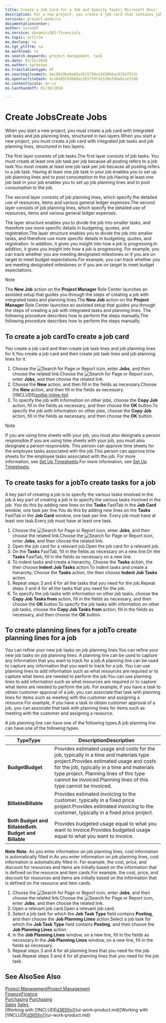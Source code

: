```yaml
---
title: Create a Job Card for a Job and Specify Tasks| Microsoft Docs'
description: For a new project, you create a job card that contains job tasks and planning lines, to help you manage progress and budgets.
services: project-madeira
documentationcenter: 
author: SorenGP
ms.service: dynamics365-financials
ms.topic: article
ms.devlang: na
ms.tgt_pltfrm: na
ms.workload: na
ms.search.keywords: project management, task
ms.date: 01/25/2018
ms.author: sgroespe
ms.translationtype: HT
ms.sourcegitcommit: bec0619be0a65e3625759e13d2866ac615d7513c
ms.openlocfilehash: ece0a95f83868ac2657fdf41330e7d0a9cce37d6
ms.contentlocale: en-ca
ms.lasthandoff: 01/30/2018

---
```

# <a name="create-jobs"></a><span data-ttu-id="2b76a-103">Create Jobs</span><span class="sxs-lookup"><span data-stu-id="2b76a-103">Create Jobs</span></span>
<span data-ttu-id="2b76a-104">When you start a new project, you must create a job card with integrated job tasks and job planning lines, structured in two layers.</span><span class="sxs-lookup"><span data-stu-id="2b76a-104">When you start a new project, you must create a job card with integrated job tasks and job planning lines, structured in two layers.</span></span>  

<span data-ttu-id="2b76a-105">The first layer consists of job tasks.</span><span class="sxs-lookup"><span data-stu-id="2b76a-105">The first layer consists of job tasks.</span></span> <span data-ttu-id="2b76a-106">You must create at least one job task per job because all posting refers to a job task.</span><span class="sxs-lookup"><span data-stu-id="2b76a-106">You must create at least one job task per job because all posting refers to a job task.</span></span> <span data-ttu-id="2b76a-107">Having at least one job task in your job enables you to set up job planning lines and to post consumption to the job.</span><span class="sxs-lookup"><span data-stu-id="2b76a-107">Having at least one job task in your job enables you to set up job planning lines and to post consumption to the job.</span></span>

<span data-ttu-id="2b76a-108">The second layer consists of job planning lines, which specify the detailed use of resources, items and various general ledger expenses.</span><span class="sxs-lookup"><span data-stu-id="2b76a-108">The second layer consists of job planning lines, which specify the detailed use of resources, items and various general ledger expenses.</span></span>

<span data-ttu-id="2b76a-109">The layer structure enables you to divide the job into smaller tasks, and therefore use more specific details in budgeting, quotes, and registration.</span><span class="sxs-lookup"><span data-stu-id="2b76a-109">The layer structure enables you to divide the job into smaller tasks, and therefore use more specific details in budgeting, quotes, and registration.</span></span> <span data-ttu-id="2b76a-110">In addition, it gives you insight into how a job is progressing.</span><span class="sxs-lookup"><span data-stu-id="2b76a-110">In addition, it gives you insight into how a job is progressing.</span></span> <span data-ttu-id="2b76a-111">For example, you can track whether you are meeting designated milestones or if you are on target to meet budget expectations.</span><span class="sxs-lookup"><span data-stu-id="2b76a-111">For example, you can track whether you are meeting designated milestones or if you are on target to meet budget expectations.</span></span>

> [!NOTE]  
>   <span data-ttu-id="2b76a-112">The **New Job** action on the **Project Manager** Role Center launches an assisted setup that guides you through the steps of creating a job with integrated tasks and planning lines.</span><span class="sxs-lookup"><span data-stu-id="2b76a-112">The **New Job** action on the **Project Manager** Role Center launches an assisted setup that guides you through the steps of creating a job with integrated tasks and planning lines.</span></span> <span data-ttu-id="2b76a-113">The following procedure describes how to perform the steps manually.</span><span class="sxs-lookup"><span data-stu-id="2b76a-113">The following procedure describes how to perform the steps manually.</span></span>

## <a name="to-create-a-job-card"></a><span data-ttu-id="2b76a-114">To create a job card</span><span class="sxs-lookup"><span data-stu-id="2b76a-114">To create a job card</span></span>
<span data-ttu-id="2b76a-115">You create a job card and then create job task lines and job planning lines for it.</span><span class="sxs-lookup"><span data-stu-id="2b76a-115">You create a job card and then create job task lines and job planning lines for it.</span></span>

1. <span data-ttu-id="2b76a-116">Choose the ![Search for Page or Report](media/ui-search/search_small.png "Search for Page or Report icon") icon, enter **Jobs**, and then choose the related link.</span><span class="sxs-lookup"><span data-stu-id="2b76a-116">Choose the ![Search for Page or Report](media/ui-search/search_small.png "Search for Page or Report icon") icon, enter **Jobs**, and then choose the related link.</span></span>  
2. <span data-ttu-id="2b76a-117">Choose the **New** action, and then fill in the fields as necessary.</span><span class="sxs-lookup"><span data-stu-id="2b76a-117">Choose the **New** action, and then fill in the fields as necessary.</span></span> [!INCLUDE[tooltip-inline-tip](includes/tooltip-inline-tip_md.md)]
3. <span data-ttu-id="2b76a-118">To specify the job with information on other jobs, choose the **Copy Job** action, fill in the fields as necessary, and then choose the **OK** button.</span><span class="sxs-lookup"><span data-stu-id="2b76a-118">To specify the job with information on other jobs, choose the **Copy Job** action, fill in the fields as necessary, and then choose the **OK** button.</span></span>

> [!NOTE]  
>   <span data-ttu-id="2b76a-119">If you are using time sheets with your job, you must also designate a person responsible.</span><span class="sxs-lookup"><span data-stu-id="2b76a-119">If you are using time sheets with your job, you must also designate a person responsible.</span></span> <span data-ttu-id="2b76a-120">This person can approve time sheets for the employee tasks associated with the job.</span><span class="sxs-lookup"><span data-stu-id="2b76a-120">This person can approve time sheets for the employee tasks associated with the job.</span></span> <span data-ttu-id="2b76a-121">For more information, see [Set Up Timesheets](projects-how-setup-time-sheets.md).</span><span class="sxs-lookup"><span data-stu-id="2b76a-121">For more information, see [Set Up Timesheets](projects-how-setup-time-sheets.md).</span></span>

## <a name="to-create-tasks-for-a-job"></a><span data-ttu-id="2b76a-122">To create tasks for a job</span><span class="sxs-lookup"><span data-stu-id="2b76a-122">To create tasks for a job</span></span>
<span data-ttu-id="2b76a-123">A key part of creating a job is to specify the various tasks involved in the job.</span><span class="sxs-lookup"><span data-stu-id="2b76a-123">A key part of creating a job is to specify the various tasks involved in the job.</span></span> <span data-ttu-id="2b76a-124">You do this by adding new lines on the **Tasks** FastTab in the **Job Card** window, one task per line.</span><span class="sxs-lookup"><span data-stu-id="2b76a-124">You do this by adding new lines on the **Tasks** FastTab in the **Job Card** window, one task per line.</span></span> <span data-ttu-id="2b76a-125">Every job must have at least one task.</span><span class="sxs-lookup"><span data-stu-id="2b76a-125">Every job must have at least one task.</span></span>

1. <span data-ttu-id="2b76a-126">Choose the ![Search for Page or Report](media/ui-search/search_small.png "Search for Page or Report icon") icon, enter **Jobs**, and then choose the related link.</span><span class="sxs-lookup"><span data-stu-id="2b76a-126">Choose the ![Search for Page or Report](media/ui-search/search_small.png "Search for Page or Report icon") icon, enter **Jobs**, and then choose the related link.</span></span>
2. <span data-ttu-id="2b76a-127">Open the job card for a relevant job.</span><span class="sxs-lookup"><span data-stu-id="2b76a-127">Open the job card for a relevant job.</span></span>
3. <span data-ttu-id="2b76a-128">On the **Tasks** FastTab, fill in the fields as necessary on a new line.</span><span class="sxs-lookup"><span data-stu-id="2b76a-128">On the **Tasks** FastTab, fill in the fields as necessary on a new line.</span></span>
4. <span data-ttu-id="2b76a-129">To indent tasks and create a hierarchy, Choose the **Tasks** action, the then choose **Indent Job Tasks** action.</span><span class="sxs-lookup"><span data-stu-id="2b76a-129">To indent tasks and create a hierarchy, Choose the **Tasks** action, the then choose **Indent Job Tasks** action.</span></span>
5. <span data-ttu-id="2b76a-130">Repeat steps 3 and 4 for all the tasks that you need for the job.</span><span class="sxs-lookup"><span data-stu-id="2b76a-130">Repeat steps 3 and 4 for all the tasks that you need for the job.</span></span>
6. <span data-ttu-id="2b76a-131">To specify the job tasks with information on other job tasks, choose the **Copy Job Tasks from** action, fill in the fields as necessary, and then choose the **OK** button.</span><span class="sxs-lookup"><span data-stu-id="2b76a-131">To specify the job tasks with information on other job tasks, choose the **Copy Job Tasks from** action, fill in the fields as necessary, and then choose the **OK** button.</span></span>

## <a name="to-create-planning-lines-for-a-job"></a><span data-ttu-id="2b76a-132">To create planning lines for a job</span><span class="sxs-lookup"><span data-stu-id="2b76a-132">To create planning lines for a job</span></span>
<span data-ttu-id="2b76a-133">You can refine your new job tasks on job planning lines.</span><span class="sxs-lookup"><span data-stu-id="2b76a-133">You can refine your new job tasks on job planning lines.</span></span> <span data-ttu-id="2b76a-134">A planning line can be used to capture any information that you want to track for a job.</span><span class="sxs-lookup"><span data-stu-id="2b76a-134">A planning line can be used to capture any information that you want to track for a job.</span></span> <span data-ttu-id="2b76a-135">You can use planning lines to add information such as what resources are required or to capture what items are needed to perform the job.</span><span class="sxs-lookup"><span data-stu-id="2b76a-135">You can use planning lines to add information such as what resources are required or to capture what items are needed to perform the job.</span></span> <span data-ttu-id="2b76a-136">For example, if you have a task to obtain customer approval of a job, you can associate that task with planning lines for items such as meeting with the customer and assigning a resource.</span><span class="sxs-lookup"><span data-stu-id="2b76a-136">For example, if you have a task to obtain customer approval of a job, you can associate that task with planning lines for items such as meeting with the customer and assigning a resource.</span></span>  

<span data-ttu-id="2b76a-137">A job planning line can have one of the following types.</span><span class="sxs-lookup"><span data-stu-id="2b76a-137">A job planning line can have one of the following types.</span></span>  

| <span data-ttu-id="2b76a-138">Type</span><span class="sxs-lookup"><span data-stu-id="2b76a-138">Type</span></span> | <span data-ttu-id="2b76a-139">Description</span><span class="sxs-lookup"><span data-stu-id="2b76a-139">Description</span></span> |
| --- | --- |
| <span data-ttu-id="2b76a-140">**Budget**</span><span class="sxs-lookup"><span data-stu-id="2b76a-140">**Budget**</span></span> |<span data-ttu-id="2b76a-141">Provides estimated usage and costs for the job, typically in a time and materials type project.</span><span class="sxs-lookup"><span data-stu-id="2b76a-141">Provides estimated usage and costs for the job, typically in a time and materials type project.</span></span> <span data-ttu-id="2b76a-142">Planning lines of this type cannot be invoiced.</span><span class="sxs-lookup"><span data-stu-id="2b76a-142">Planning lines of this type cannot be invoiced.</span></span> |
| <span data-ttu-id="2b76a-143">**Billable**</span><span class="sxs-lookup"><span data-stu-id="2b76a-143">**Billable**</span></span> |<span data-ttu-id="2b76a-144">Provides estimated invoicing to the customer, typically in a fixed price project.</span><span class="sxs-lookup"><span data-stu-id="2b76a-144">Provides estimated invoicing to the customer, typically in a fixed price project.</span></span> |
| <span data-ttu-id="2b76a-145">**Both Budget and Billable**</span><span class="sxs-lookup"><span data-stu-id="2b76a-145">**Both Budget and Billable**</span></span> |<span data-ttu-id="2b76a-146">Provides budgeted usage equal to what you want to invoice.</span><span class="sxs-lookup"><span data-stu-id="2b76a-146">Provides budgeted usage equal to what you want to invoice.</span></span> |

<span data-ttu-id="2b76a-147">**Note**.</span><span class="sxs-lookup"><span data-stu-id="2b76a-147">**Note**.</span></span> <span data-ttu-id="2b76a-148">As you enter information on job planning lines, cost information is automatically filled in.</span><span class="sxs-lookup"><span data-stu-id="2b76a-148">As you enter information on job planning lines, cost information is automatically filled in.</span></span> <span data-ttu-id="2b76a-149">For example, the cost, price, and discount for resources and items are initially based on the information that is defined on the resource and item cards.</span><span class="sxs-lookup"><span data-stu-id="2b76a-149">For example, the cost, price, and discount for resources and items are initially based on the information that is defined on the resource and item cards.</span></span>

1. <span data-ttu-id="2b76a-150">Choose the ![Search for Page or Report](media/ui-search/search_small.png "Search for Page or Report icon") icon, enter **Jobs**, and then choose the related link.</span><span class="sxs-lookup"><span data-stu-id="2b76a-150">Choose the ![Search for Page or Report](media/ui-search/search_small.png "Search for Page or Report icon") icon, enter **Jobs**, and then choose the related link.</span></span>
2. <span data-ttu-id="2b76a-151">Open a relevant job card.</span><span class="sxs-lookup"><span data-stu-id="2b76a-151">Open a relevant job card.</span></span>
3. <span data-ttu-id="2b76a-152">Select a job task for which the **Job Task Type** field contains **Posting**, and then choose the **Job Planning Lines** action.</span><span class="sxs-lookup"><span data-stu-id="2b76a-152">Select a job task for which the **Job Task Type** field contains **Posting**, and then choose the **Job Planning Lines** action.</span></span>  
4. <span data-ttu-id="2b76a-153">In the **Job Planning Lines** window, on a new line, fill in the fields as necessary.</span><span class="sxs-lookup"><span data-stu-id="2b76a-153">In the **Job Planning Lines** window, on a new line, fill in the fields as necessary.</span></span>
5. <span data-ttu-id="2b76a-154">Repeat steps 3 and 4 for all planning lines that you need for the job task.</span><span class="sxs-lookup"><span data-stu-id="2b76a-154">Repeat steps 3 and 4 for all planning lines that you need for the job task.</span></span>

## <a name="see-also"></a><span data-ttu-id="2b76a-155">See Also</span><span class="sxs-lookup"><span data-stu-id="2b76a-155">See Also</span></span>
[<span data-ttu-id="2b76a-156">Project Management</span><span class="sxs-lookup"><span data-stu-id="2b76a-156">Project Management</span></span>](projects-manage-projects.md)  
[<span data-ttu-id="2b76a-157">Finance</span><span class="sxs-lookup"><span data-stu-id="2b76a-157">Finance</span></span>](finance.md)  
<span data-ttu-id="2b76a-158">[Purchasing](purchasing-manage-purchasing.md)       </span><span class="sxs-lookup"><span data-stu-id="2b76a-158">[Purchasing](purchasing-manage-purchasing.md)       </span></span>  
<span data-ttu-id="2b76a-159">[Sales](sales-manage-sales.md)    </span><span class="sxs-lookup"><span data-stu-id="2b76a-159">[Sales](sales-manage-sales.md)    </span></span>  
<span data-ttu-id="2b76a-160">[Working with [!INCLUDE[d365fin](includes/d365fin_md.md)]](ui-work-product.md)</span><span class="sxs-lookup"><span data-stu-id="2b76a-160">[Working with [!INCLUDE[d365fin](includes/d365fin_md.md)]](ui-work-product.md)</span></span>  

